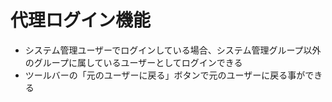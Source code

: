 # 代理ログイン機能

* システム管理ユーザーでログインしている場合、システム管理グループ以外のグループに属しているユーザーとしてログインできる
* ツールバーの「元のユーザーに戻る」ボタンで元のユーザーに戻る事ができる